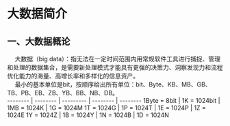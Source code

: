 大数据简介
===
## 一、大数据概论  
&emsp; 大数据（big data）：指无法在一定时间范围内用常规软件工具进行捕捉、管理和处理的数据集合，是需要新处理模式才能具有更强的决策力、洞察发现力和流程优化能力的海量、高增长率和多样化的信息资产。  
&emsp; 最小的基本单位是bit，按顺序给出所有单位：bit、Byte、KB、MB、GB、TB、PB、EB、ZB、YB、BB、NB、DB。  
-------- | -------- | --------- | -------- | --------
1Byte = 8bit | 1K = 1024bit | 1MB = 1024K | 1G = 1024M
1T = 1024G  | 1P = 1024T | 1E = 1024P | 1Z = 1024E
1Y = 1024Z  | 1B = 1024Y | 1N = 1024B | 1D = 1024N

